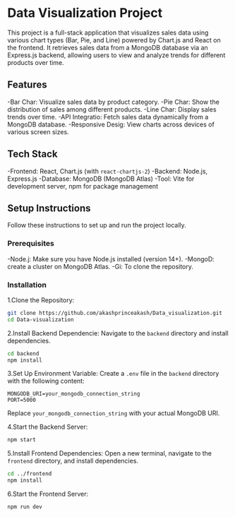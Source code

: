 



# Data Visualization Project

This project is a full-stack application that visualizes sales data using various chart types (Bar, Pie, and Line) powered by Chart.js and React on the frontend. It retrieves sales data from a MongoDB database via an Express.js backend, allowing users to view and analyze  trends for different products over time.



## Features

-Bar Char: Visualize sales data by product category.
-Pie Char: Show the distribution of sales among different products.
-Line Char: Display sales trends over time.
-API Integratio: Fetch sales data dynamically from a MongoDB database.
-Responsive Desig: View charts across devices of various screen sizes.

## Tech Stack

-Frontend: React, Chart.js (with `react-chartjs-2`)
-Backend: Node.js, Express.js
-Database: MongoDB (MongoDB Atlas)
-Tool: Vite for development server, npm for package management

## Setup Instructions

Follow these instructions to set up and run the project locally.

### Prerequisites

-Node.j: Make sure you have Node.js installed (version 14+).
-MongoD: create a cluster on MongoDB Atlas.
-Gi: To clone the repository.

### Installation

1.Clone the Repository:
   ```bash
   git clone https://github.com/akashprinceakash/Data_visualization.git
   cd Data-visualization
   ```

2.Install Backend Dependencie:
   Navigate to the `backend` directory and install dependencies.
   ```bash
   cd backend
   npm install
   ```

3.Set Up Environment Variable:
   Create a `.env` file in the `backend` directory with the following content:

   ```env
   MONGODB_URI=your_mongodb_connection_string
   PORT=5000
   ```

   Replace `your_mongodb_connection_string` with your actual MongoDB URI.

4.Start the Backend Server:
   ```bash
   npm start
   ```

5.Install Frontend Dependencies:
   Open a new terminal, navigate to the `frontend` directory, and install dependencies.
   ```bash
   cd ../frontend
   npm install
   ```

6.Start the Frontend Server:
   ```bash
   npm run dev
   ```



